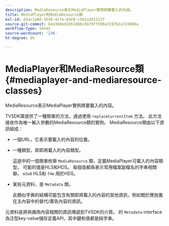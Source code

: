 ```yaml
---
description: MediaResource表示MediaPlayer實例將要載入的內容。
title: MediaPlayer和MediaResource類
exl-id: d3ac1a8d-3549-417a-83e9-c561a3d12127
source-git-commit: be43bbbd1051886c8979ff590a3197b2a7249b6a
workflow-type: tm+mt
source-wordcount: '236'
ht-degree: 0%

---
```


# MediaPlayer和MediaResource類{#mediaplayer-and-mediaresource-classes}

MediaResource表示MediaPlayer實例將要載入的內容。

<!--<a id="section_B09A012C97454AF58CE2269B800D8027"></a>-->

TVSDK庫提供了一種簡單的方法，通過使用 `replaceCurrentItem` 方法。 此方法接收作為唯一輸入參數的MediaResource類的實例。 MediaResource類由以下資訊組成：

* 一個URL，它表示要載入的內容的位置。
* 一種類型，即即將載入的內容類型。

   這是中的一個簡單枚舉 `MediaResource` 類，定義MediaPlayer可載入的內容類型。 可能的值是HLS和HDS。 每個值都與表示常用檔案副檔名的字串相關聯， `m3u8` HLS和 `f4m` 用於HDS。
* 某些元資料，是 `Metadata` 類。

   此類似字典的結構可能包含有關即將載入的內容的其他資訊，例如關於應放置在主內容中的替代/廣告內容的資訊。

元資料是將與備用內容相關的資訊傳遞到TVSDK的介質。 的 `Metadata` interface為泛型key-value儲存定義API，其中鍵和值都是純字串。
